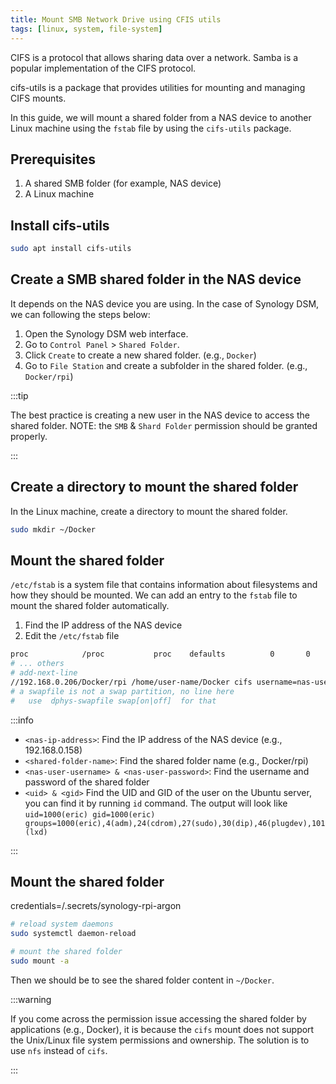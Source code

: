 ```yaml
---
title: Mount SMB Network Drive using CFIS utils
tags: [linux, system, file-system]
---
```


CIFS is a protocol that allows sharing data over a network. Samba is a popular implementation of the CIFS protocol.

cifs-utils is a package that provides utilities for mounting and managing CIFS mounts.

In this guide, we will mount a shared folder from a NAS device to another Linux machine using the `fstab` file by using the `cifs-utils` package.

## Prerequisites

1. A shared SMB folder (for example, NAS device)
2. A Linux machine

## Install cifs-utils

```bash
sudo apt install cifs-utils
```

## Create a SMB shared folder in the NAS device

It depends on the NAS device you are using. In the case of Synology DSM, we can following the steps below:

1. Open the Synology DSM web interface.
2. Go to `Control Panel` > `Shared Folder`.
3. Click `Create` to create a new shared folder. (e.g., `Docker`)
4. Go to `File Station` and create a subfolder in the shared folder. (e.g., `Docker/rpi`)

:::tip

The best practice is creating a new user in the NAS device to access the shared folder.
NOTE: the `SMB` & `Shard Folder` permission should be granted properly.

:::

## Create a directory to mount the shared folder

In the Linux machine, create a directory to mount the shared folder.

```bash
sudo mkdir ~/Docker
```

## Mount the shared folder

`/etc/fstab` is a system file that contains information about filesystems and how they should be mounted. We can add an entry to the `fstab` file to mount the shared folder automatically.

1. Find the IP address of the NAS device
2. Edit the `/etc/fstab` file

```bash
proc            /proc           proc    defaults          0       0
# ... others
# add-next-line
//192.168.0.206/Docker/rpi /home/user-name/Docker cifs username=nas-user-username,password=nas-user-password,uid=1000,gid=1000 0 0
# a swapfile is not a swap partition, no line here
#   use  dphys-swapfile swap[on|off]  for that
```

:::info

- `<nas-ip-address>`: Find the IP address of the NAS device (e.g., 192.168.0.158)
- `<shared-folder-name>`: Find the shared folder name (e.g., Docker/rpi)
- `<nas-user-username> & <nas-user-password>`: Find the username and password of the shared folder
- `<uid> & <gid>` Find the UID and GID of the user on the Ubuntu server, you can find it by running `id` command. The output will look like `uid=1000(eric) gid=1000(eric) groups=1000(eric),4(adm),24(cdrom),27(sudo),30(dip),46(plugdev),101(lxd)`

:::

## Mount the shared folder

credentials=/.secrets/synology-rpi-argon

```bash
# reload system daemons
sudo systemctl daemon-reload

# mount the shared folder
sudo mount -a
```

Then we should be to see the shared folder content in `~/Docker`.

:::warning

If you come across the permission issue accessing the shared folder by applications (e.g., Docker), it is because the `cifs` mount does not support the Unix/Linux file system permissions and ownership.
The solution is to use `nfs` instead of `cifs`.

:::
